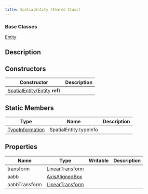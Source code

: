 ```yaml
---
title: SpatialEntity (Shared Class)
---
```

### Base Classes

[Entity](/vext/ref/cls/shr/entity)

## Description

## Constructors

| Constructor                                                                                        | Description |
| -------------------------------------------------------------------------------------------------- | ----------- |
| [SpatialEntity](/vext/ref/cls/shr/spatialentity)([Entity](/vext/ref/cls/shr/entity) **ref**) |             |

## Static Members

| Type                                                    | Name                   | Description |
| ------------------------------------------------------- | ---------------------- | ----------- |
| [TypeInformation](/vext/ref/cls/shr/typeinformation) | SpatialEntity.typeInfo |             |

## Properties

| Name          | Type                                                    | Writable | Description |
| ------------- | ------------------------------------------------------- | -------- | ----------- |
| transform     | [LinearTransform](/vext/ref/cls/shr/lineartransform) |          |             |
| aabb          | [AxisAlignedBox](/vext/ref/cls/shr/axisalignedbox)   |          |             |
| aabbTransform | [LinearTransform](/vext/ref/cls/shr/lineartransform) |          |             |
